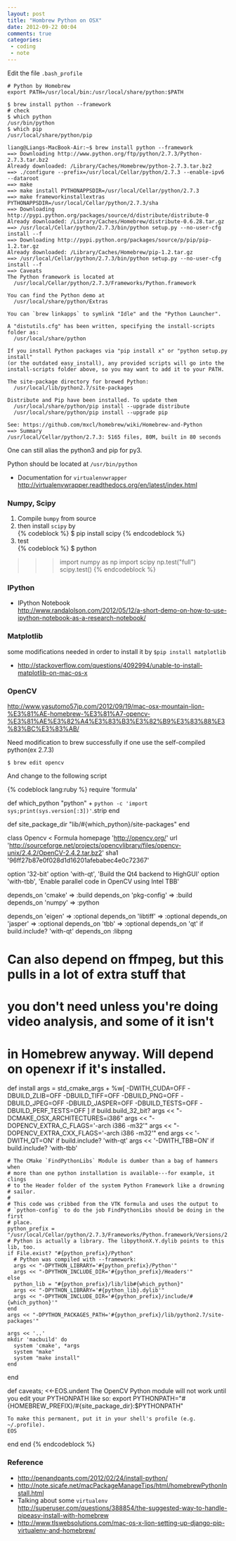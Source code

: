 ```yaml
---
layout: post
title: "Hombrew Python on OSX"
date: 2012-09-22 00:04
comments: true
categories: 
 - coding
 - note
---
```


Edit the file `.bash_profile`
```
# Python by Homebrew
export PATH=/usr/local/bin:/usr/local/share/python:$PATH
```

```
$ brew install python --framework
# check 
$ which python
/usr/bin/python
$ which pip
/usr/local/share/python/pip
```

<!-- more -->

```
liang@Liangs-MacBook-Air:~$ brew install python --framework
==> Downloading http://www.python.org/ftp/python/2.7.3/Python-2.7.3.tar.bz2
Already downloaded: /Library/Caches/Homebrew/python-2.7.3.tar.bz2
==> ./configure --prefix=/usr/local/Cellar/python/2.7.3 --enable-ipv6 --dataroot
==> make
==> make install PYTHONAPPSDIR=/usr/local/Cellar/python/2.7.3
==> make frameworkinstallextras PYTHONAPPSDIR=/usr/local/Cellar/python/2.7.3/sha
==> Downloading http://pypi.python.org/packages/source/d/distribute/distribute-0
Already downloaded: /Library/Caches/Homebrew/distribute-0.6.28.tar.gz
==> /usr/local/Cellar/python/2.7.3/bin/python setup.py --no-user-cfg install --f
==> Downloading http://pypi.python.org/packages/source/p/pip/pip-1.2.tar.gz
Already downloaded: /Library/Caches/Homebrew/pip-1.2.tar.gz
==> /usr/local/Cellar/python/2.7.3/bin/python setup.py --no-user-cfg install --f
==> Caveats
The Python framework is located at
  /usr/local/Cellar/python/2.7.3/Frameworks/Python.framework

You can find the Python demo at
  /usr/local/share/python/Extras

You can `brew linkapps` to symlink "Idle" and the "Python Launcher".

A "distutils.cfg" has been written, specifying the install-scripts folder as:
  /usr/local/share/python

If you install Python packages via "pip install x" or "python setup.py install"
(or the outdated easy_install), any provided scripts will go into the
install-scripts folder above, so you may want to add it to your PATH.

The site-package directory for brewed Python:
  /usr/local/lib/python2.7/site-packages

Distribute and Pip have been installed. To update them
  /usr/local/share/python/pip install --upgrade distribute
  /usr/local/share/python/pip install --upgrade pip

See: https://github.com/mxcl/homebrew/wiki/Homebrew-and-Python
==> Summary
/usr/local/Cellar/python/2.7.3: 5165 files, 80M, built in 80 seconds
```
One can still alias the python3 and pip for py3.

Python should be located at `/usr/bin/python`

* Documentation for `virtualenvwrapper` <http://virtualenvwrapper.readthedocs.org/en/latest/index.html>

### Numpy, Scipy

1. Compile `bumpy` from source
2. then install `scipy` by   
{% codeblock %}
$ pip install scipy
{% endcodeblock %}
3. test   
{% codeblock %}
$ python
>>> import numpy as np
>>> import scipy
>>> np.test("full")
>>> scipy.test()
{% endcodeblock %}

### IPython

* IPython Notebook  
<http://www.randalolson.com/2012/05/12/a-short-demo-on-how-to-use-ipython-notebook-as-a-research-notebook/>

### Matplotlib

some modifications needed in order to install it by `$pip install matplotlib`
* <http://stackoverflow.com/questions/4092994/unable-to-install-matplotlib-on-mac-os-x>

### OpenCV

<http://www.yasutomo57jp.com/2012/09/19/mac-osx-mountain-lion-%E3%81%AE-homebrew-%E3%81%A7-opencv-%E3%81%AE%E3%82%A4%E3%83%B3%E3%82%B9%E3%83%88%E3%83%BC%E3%83%AB/>

Need modification to brew successfully if one use the self-compiled python(ex 2.7.3)

    $ brew edit opencv

And change to the following script

{% codeblock lang:ruby %}
require 'formula'

def which_python
  "python" + `python -c 'import sys;print(sys.version[:3])'`.strip
end

def site_package_dir
  "lib/#{which_python}/site-packages"
end

class Opencv < Formula
  homepage 'http://opencv.org/'
  url 'http://sourceforge.net/projects/opencvlibrary/files/opencv-unix/2.4.2/OpenCV-2.4.2.tar.bz2'
  sha1 '96ff27b87e0f028d1d16201afebabec4e0c72367'

  option '32-bit'
  option 'with-qt',  'Build the Qt4 backend to HighGUI'
  option 'with-tbb', 'Enable parallel code in OpenCV using Intel TBB'

  depends_on 'cmake' => :build
  depends_on 'pkg-config' => :build
  depends_on 'numpy' => :python

  depends_on 'eigen'   => :optional
  depends_on 'libtiff' => :optional
  depends_on 'jasper'  => :optional
  depends_on 'tbb'     => :optional
  depends_on 'qt' if build.include? 'with-qt'
  depends_on :libpng

  # Can also depend on ffmpeg, but this pulls in a lot of extra stuff that
  # you don't need unless you're doing video analysis, and some of it isn't
  # in Homebrew anyway. Will depend on openexr if it's installed.

  def install
    args = std_cmake_args + %w[
      -DWITH_CUDA=OFF
      -DBUILD_ZLIB=OFF
      -DBUILD_TIFF=OFF
      -DBUILD_PNG=OFF
      -DBUILD_JPEG=OFF
      -DBUILD_JASPER=OFF
      -DBUILD_TESTS=OFF
      -DBUILD_PERF_TESTS=OFF
    ]
    if build.build_32_bit?
      args << "-DCMAKE_OSX_ARCHITECTURES=i386"
      args << "-DOPENCV_EXTRA_C_FLAGS='-arch i386 -m32'"
      args << "-DOPENCV_EXTRA_CXX_FLAGS='-arch i386 -m32'"
    end
    args << '-DWITH_QT=ON' if build.include? 'with-qt'
    args << '-DWITH_TBB=ON' if build.include? 'with-tbb'

    # The CMake `FindPythonLibs` Module is dumber than a bag of hammers when
    # more than one python installation is available---for example, it clings
    # to the Header folder of the system Python Framework like a drowning
    # sailor.
    #
    # This code was cribbed from the VTK formula and uses the output to
    # `python-config` to do the job FindPythonLibs should be doing in the first
    # place.
    python_prefix = "/usr/local/Cellar/python/2.7.3/Frameworks/Python.framework/Versions/2.7"
    # Python is actually a library. The libpythonX.Y.dylib points to this lib, too.
    if File.exist? "#{python_prefix}/Python"
      # Python was compiled with --framework:
      args << "-DPYTHON_LIBRARY='#{python_prefix}/Python'"
      args << "-DPYTHON_INCLUDE_DIR='#{python_prefix}/Headers'"
    else
      python_lib = "#{python_prefix}/lib/lib#{which_python}"
      args << "-DPYTHON_LIBRARY='#{python_lib}.dylib'"
      args << "-DPYTHON_INCLUDE_DIR='#{python_prefix}/include/#{which_python}'"
    end
    args << "-DPYTHON_PACKAGES_PATH='#{python_prefix}/lib/python2.7/site-packages'"

    args << '..'
    mkdir 'macbuild' do
      system 'cmake', *args
      system "make"
      system "make install"
    end
  end

  def caveats; <<-EOS.undent
    The OpenCV Python module will not work until you edit your PYTHONPATH like so:
      export PYTHONPATH="#{HOMEBREW_PREFIX}/#{site_package_dir}:$PYTHONPATH"

    To make this permanent, put it in your shell's profile (e.g. ~/.profile).
    EOS
  end
end
{% endcodeblock %}



### Reference

* <http://penandpants.com/2012/02/24/install-python/>
* <http://note.sicafe.net/macPackageManageTips/html/homebrewPythonInstall.html>
* Talking about some `virtualenv`  
<http://superuser.com/questions/388854/the-suggested-way-to-handle-pipeasy-install-with-homebrew>
* <http://www.tlswebsolutions.com/mac-os-x-lion-setting-up-django-pip-virtualenv-and-homebrew/>
